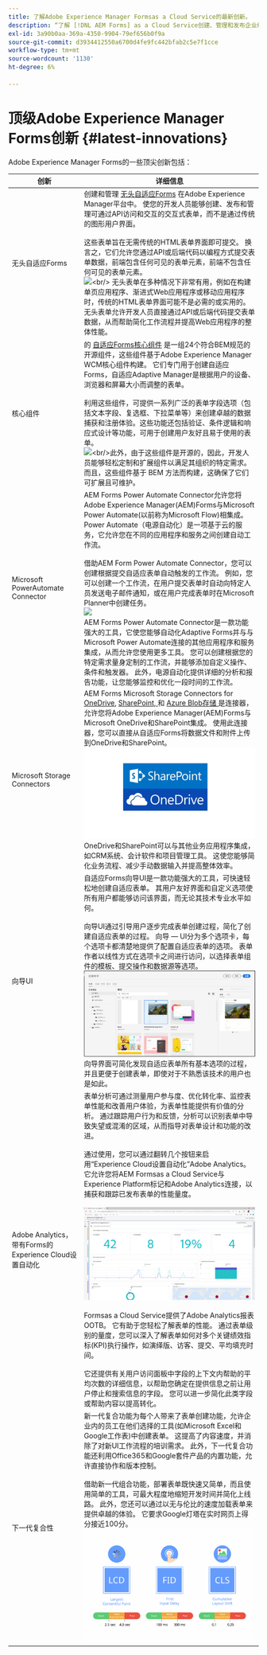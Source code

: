 ```yaml
---
title: 了解Adobe Experience Manager Formsas a Cloud Service的最新创新。
description: “了解 [!DNL AEM Forms] as a Cloud Service创建、管理和发布企业级表单和业务流程。”
exl-id: 3a90b0aa-369a-4350-9904-79ef656b0f9a
source-git-commit: d3934412550a6700d4fe9fc442bfab2c5e7f1cce
workflow-type: tm+mt
source-wordcount: '1130'
ht-degree: 6%

---
```


<!-- # Introduction to [!DNL AEM Forms] as a Cloud Service {#overview}

Adobe Experience Manager Forms as a Cloud Service offers a cloud-native, Platform as a Service (PaaS) solution for businesses to create, manage, publish, and update complex digital forms while integrating submitted data with back-end processes, business rules, and saving data in an external data store. The service is always current, always available, and always learning.

You can use the service to create and rollout  interactive and engaging digital forms. For example, an organization is looking to digitize their customer enrollment journey. They have multiple data sources with existing customer data, they are looking to pre-populate forms, add e-sign their forms, and archive filled forms as PDF files. Besides, the organization has multiple print forms (PDF forms), they are also looking to convert all of their print forms to digital forms.

The organization can use [!DNL AEM Forms] as a Cloud Service to create digital forms, connect forms to existing data sources, integrate forms with [!DNL Adobe Sign] to add e-signatures to forms, and generate Document of Record (DoR) to archive filled forms as PDF files. The organization can also use the service to convert their existing PDF forms to digital forms. 

An organization can sign up for [!DNL AEM Forms] as a Cloud Service and start using all these features without waiting to buy and set up a local infrastructure. The service also frees the organizations from the cycle of upgrades as it is always up to date and always offers the latest feature.  -->


# 顶级Adobe Experience Manager Forms创新 {#latest-innovations}

Adobe Experience Manager Forms的一些顶尖创新包括：

| 创新 | 详细信息 |
|---|---|
| 无头自适应Forms | 创建和管理 [无头自适应Forms](https://experienceleague.corp.adobe.com/docs/experience-manager-headless-adaptive-forms/using/overview.html) 在Adobe Experience Manager平台中。 使您的开发人员能够创建、发布和管理可通过API访问和交互的交互式表单，而不是通过传统的图形用户界面。 <br/> <br/> 这些表单旨在无需传统的HTML表单界面即可提交。 换言之，它们允许您通过API或后端代码以编程方式提交表单数据，前端包含任何可见的表单元素，前端不包含任何可见的表单元素。 <br/> ![](https://experienceleague.corp.adobe.com/docs/experience-manager-headless-adaptive-forms/assets/how-headless-adaprive-forms-work.png?)<br/> 无头表单在多种情况下非常有用，例如在构建单页应用程序、渐进式Web应用程序或移动应用程序时，传统的HTML表单界面可能不是必需的或实用的。 无头表单允许开发人员直接通过API或后端代码提交表单数据，从而帮助简化工作流程并提高Web应用程序的整体性能。 |
| 核心组件 | 的 [自适应Forms核心组件](https://experienceleague.adobe.com/docs/experience-manager-core-components/using/adaptive-forms/introduction.html#features) 是一组24个符合BEM规范的开源组件，这些组件基于Adobe Experience Manager WCM核心组件构建。 它们专门用于创建自适应Forms，自适应Adaptive Manager是根据用户的设备、浏览器和屏幕大小而调整的表单。 <br/> <br/>利用这些组件，可提供一系列广泛的表单字段选项（包括文本字段、复选框、下拉菜单等）来创建卓越的数据捕获和注册体验。这些功能还包括验证、条件逻辑和响应式设计等功能，可用于创建用户友好且易于使用的表单。 <br/> ![](https://experienceleague.corp.adobe.com/docs/experience-manager-cloud-service/assets/sample-core-components-based-adaptive-form.png?)<br/>此外，由于这些组件是开源的，因此，开发人员能够轻松定制和扩展组件以满足其组织的特定需求。而且，这些组件基于 BEM 方法而构建，这确保了它们可扩展且可维护。 |
| Microsoft PowerAutomate Connector | AEM Forms Power Automate Connector允许您将Adobe Experience Manager(AEM)Forms与Microsoft Power Automate(以前称为Microsoft Flow)相集成。 Power Automate（电源自动化）是一项基于云的服务，它允许您在不同的应用程序和服务之间创建自动工作流。  <br/> <br/> 借助AEM Form Power Automate Connector，您可以创建根据提交自适应表单自动触发的工作流。 例如，您可以创建一个工作流，在用户提交表单时自动向特定人员发送电子邮件通知，或在用户完成表单时在Microsoft Planner中创建任务。  <br/> ![](https://powerusers.microsoft.com/t5/image/serverpage/image-id/182924i17C4BEA1C045D731/image-size/large/is-moderation-mode/true?v=1.0&amp;px=999) <br/> AEM Forms Power Automate Connector是一款功能强大的工具，它使您能够自动化Adaptive Forms并与与Microsoft Power Automate连接的其他应用程序和服务集成，从而允许您使用更多工具。 您可以创建根据您的特定需求量身定制的工作流，并能够添加自定义操作、条件和触发器。 此外，电源自动化提供详细的分析和报告功能，让您能够监控和优化一段时间的工作流。 |
| Microsoft Storage Connectors | AEM Forms Microsoft Storage Connectors for <a href="https://experienceleague.corp.adobe.com/docs/experience-manager-cloud-service/content/forms/adaptive-forms-authoring/authoring-adaptive-forms-foundation-components/configure-submit-actions-and-metadata-submission/configuring-submit-actions.html#submit-to-sharedrive">OneDrive</a>, <a href="https://experienceleague.corp.adobe.com/docs/experience-manager-cloud-service/content/forms/adaptive-forms-authoring/authoring-adaptive-forms-foundation-components/configure-submit-actions-and-metadata-submission/configuring-submit-actions.html?#submit-to-sharedrive"> SharePoint, </a> 和 <a href="https://experienceleague.corp.adobe.com/docs/experience-manager-cloud-service/content/forms/adaptive-forms-authoring/authoring-adaptive-forms-foundation-components/configure-submit-actions-and-metadata-submission/configuring-submit-actions.html?#submit-to-azure-blob-storage"> Azure Blob存储 </a> 是连接器，允许您将Adobe Experience Manager(AEM)Forms与Microsoft OneDrive和SharePoint集成。 使用此连接器，您可以直接从自适应Forms将数据文件和附件上传到OneDrive和SharePoint。 <br/> ![](/help/forms/assets/onedrive-and-sharepoint.jpg) <br/>OneDrive和SharePoint可以与其他业务应用程序集成，如CRM系统、会计软件和项目管理工具。 这使您能够简化业务流程、减少手动数据输入并提高整体效率。 |
| 向导UI | 自适应Forms向导UI是一款功能强大的工具，可快速轻松地创建自适应表单。 其用户友好界面和自定义选项使所有用户都能够访问该界面，而无论其技术专业水平如何。 <br/> <br/> 向导UI通过引导用户逐步完成表单创建过程，简化了创建自适应表单的过程。 向导 — UI分为多个选项卡，每个选项卡都清楚地提供了配置自适应表单的选项。 表单作者以线性方式在选项卡之间进行访问，以选择表单组件的模板、提交操作和数据源等选项。 <br/> ![](/help/release-notes/assets/wizard.png) <br/>向导界面可简化发现自适应表单所有基本选项的过程，并且更便于创建表单，即使对于不熟悉该技术的用户也是如此。 |
| Adobe Analytics，带有Forms的Experience Cloud设置自动化 | 表单分析可通过测量用户参与度、优化转化率、监控表单性能和改善用户体验，为表单性能提供有价值的分析。  通过跟踪用户行为和反馈，分析可以识别表单中导致失望或混淆的区域，从而指导对表单设计和功能的改进。 <br/> <br/> 通过使用，您可以通过翻转几个按钮来启用“Experience Cloud设置自动化”Adobe Analytics。 它允许您将AEM Formsas a Cloud Service与Experience Platform标记和Adobe Analytics连接，以捕获和跟踪已发布表单的性能量度。 <br/> <br/> ![](/help/forms/assets/forms-analytics-report.png) <br/><br/> Formsas a Cloud Service提供了Adobe Analytics报表OOTB。 它有助于您轻松了解表单的性能。 通过表单级别的量度，您可以深入了解表单如何对多个关键绩效指标(KPI)执行操作，如演绎版、访客、提交、平均填充时间。 <br/> <br/> 它还提供有关用户访问面板中字段的上下文内帮助的平均次数的详细信息，以帮助您确定在提供信息之前让用户停止和搜索信息的字段。 您可以进一步简化此类字段或帮助内容以提高转化。 |
| 下一代复合性 | 新一代复合功能为每个人带来了表单创建功能，允许企业内的员工在他们选择的工具(如Microsoft Excel和Google工作表)中创建表单。 这提高了内容速度，并消除了对新UI工作流程的培训需求。 此外，下一代复合功能还利用Office365和Google套件产品的内置功能，允许直接协作和版本控制。 <br/> <br/> 借助新一代组合功能，部署表单既快速又简单，而且使用简单的工具，可最大程度地缩短开发时间并简化上线路。 此外，您还可以通过以无与伦比的速度加载表单来提供卓越的体验。 它要求Google灯塔在实时网页上得分接近100分。 <br/> ![](/help/forms/assets/web-vitals.jpeg) |
